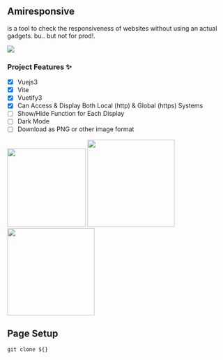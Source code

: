 ## Amiresponsive
is a tool to check the responsiveness of websites without using an actual gadgets. bu.. but not for prod!.

<img src="https://github.com/Shuashuaa/Amiresponsive/assets/96514740/b19bbd2d-0ccc-40b8-9ff6-a72af8f8031d"/>

### Project Features ✨

- [x] Vuejs3
- [x] Vite
- [x] Vuetify3
- [x] Can Access & Display Both Local (http) & Global (https) Systems
- [ ] Show/Hide Function for Each Display
- [ ] Dark Mode
- [ ] Download as PNG or other image format

<div center>
<img src="https://external-content.duckduckgo.com/iu/?u=https%3A%2F%2Flogospng.org%2Fdownload%2Fvue.js%2Fvue-js-2048.png&f=1&nofb=1&ipt=680d479655f4fd80c9893dd39a3d12415e5f35edff3ff9edf38a7b680240797a&ipo=images" width="180"/>
<img src="https://vitejs.dev/logo-with-shadow.png" width="200"/>
<img src="https://pbs.twimg.com/media/Ei5n6vBWoAEy5gp.png" width="200" center/>
</div>

## Page Setup
```
git clone ${}
```
